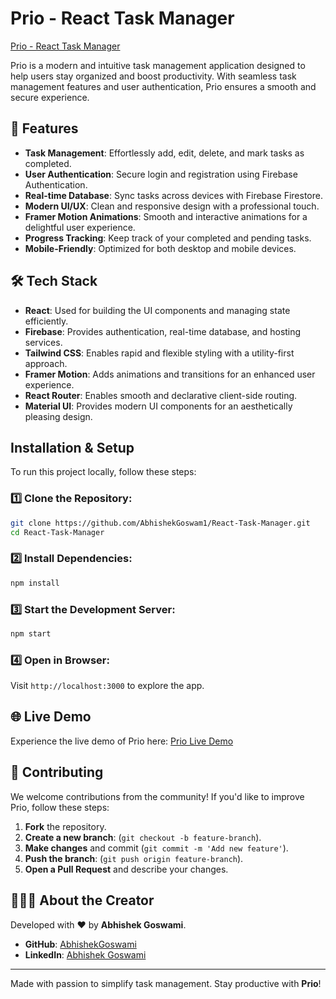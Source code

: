# Prio - React Task Manager

[Prio - React Task Manager](https://react-task-manager-tawny.vercel.app/)

Prio is a modern and intuitive task management application designed to help users stay organized and boost productivity. With seamless task management features and user authentication, Prio ensures a smooth and secure experience.

## 🚀 Features

- **Task Management**: Effortlessly add, edit, delete, and mark tasks as completed.
- **User Authentication**: Secure login and registration using Firebase Authentication.
- **Real-time Database**: Sync tasks across devices with Firebase Firestore.
- **Modern UI/UX**: Clean and responsive design with a professional touch.
- **Framer Motion Animations**: Smooth and interactive animations for a delightful user experience.
- **Progress Tracking**: Keep track of your completed and pending tasks.
- **Mobile-Friendly**: Optimized for both desktop and mobile devices.

## 🛠️ Tech Stack

- **React**: Used for building the UI components and managing state efficiently.
- **Firebase**: Provides authentication, real-time database, and hosting services.
- **Tailwind CSS**: Enables rapid and flexible styling with a utility-first approach.
- **Framer Motion**: Adds animations and transitions for an enhanced user experience.
- **React Router**: Enables smooth and declarative client-side routing.
- **Material UI**: Provides modern UI components for an aesthetically pleasing design.

## Installation & Setup

To run this project locally, follow these steps:

### 1️⃣ Clone the Repository:
```bash
git clone https://github.com/AbhishekGoswam1/React-Task-Manager.git
cd React-Task-Manager
```

### 2️⃣ Install Dependencies:
```bash
npm install
```

### 3️⃣ Start the Development Server:
```bash
npm start
```

### 4️⃣ Open in Browser:
Visit `http://localhost:3000` to explore the app.

## 🌐 Live Demo

Experience the live demo of Prio here: [Prio Live Demo](https://react-task-manager-tawny.vercel.app/)

## 🤝 Contributing

We welcome contributions from the community! If you'd like to improve Prio, follow these steps:

1. **Fork** the repository.
2. **Create a new branch**: (`git checkout -b feature-branch`).
3. **Make changes** and commit (`git commit -m 'Add new feature'`).
4. **Push the branch**: (`git push origin feature-branch`).
5. **Open a Pull Request** and describe your changes.

## 👨🏼‍💼 About the Creator

Developed with ❤️ by **Abhishek Goswami**.

- **GitHub**: [AbhishekGoswami](https://github.com/AbhishekGoswam1)
- **LinkedIn**: [Abhishek Goswami](https://www.linkedin.com/in/abhishek-goswamii)

---

Made with passion to simplify task management. Stay productive with **Prio**!